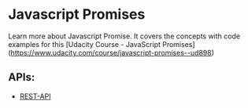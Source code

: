 # Javascript Promises
Learn more about Javascript Promise.
It covers the concepts with code examples for this [Udacity Course - JavaScript Promises] (https://www.udacity.com/course/javascript-promises--ud898) 

## APIs:
* [REST-API](https://reqres.in/)
